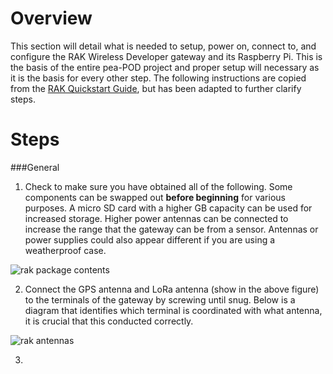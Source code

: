 # **Overview**
This section will detail what is needed to setup, power on, connect to, and configure the RAK Wireless Developer gateway and its Raspberry Pi. This is the basis of the entire pea-POD project and proper setup will necessary as it is the basis for every other step. The following instructions are copied from the [RAK Quickstart Guide](https://github.com/adamschreck/pea-pod/files/10867195/RAK.Quickstart.Guide.pdf), but has been adapted to further clarify steps.

# **Steps**

###General

1. Check to make sure you have obtained all of the following. Some components can be swapped out **before beginning** for various purposes. A micro SD card with a higher GB capacity can be used for increased storage. Higher power antennas can be connected to increase the range that the gateway can be from a sensor. Antennas or power supplies could also appear different if you are using a weatherproof case.

![rak package contents](https://user-images.githubusercontent.com/126691160/222319715-d7806454-6789-4788-9505-3bb24c875e39.png)

2. Connect the GPS antenna and LoRa antenna (show in the above figure) to the terminals of the gateway by screwing until snug. Below is a diagram that identifies which terminal is coordinated with what antenna, it is crucial that this conducted correctly.

![rak antennas](https://user-images.githubusercontent.com/126691160/222320392-74925b9c-a42f-48cf-8fa2-02e4aa46a27d.jpeg)

3. 